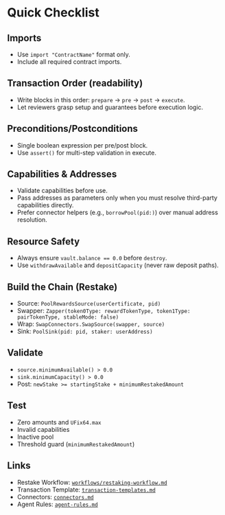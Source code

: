 # Quick Checklist

## Imports
- Use `import "ContractName"` format only.
- Include all required contract imports.

## Transaction Order (readability)
- Write blocks in this order: `prepare` → `pre` → `post` → `execute`.
- Let reviewers grasp setup and guarantees before execution logic.

## Preconditions/Postconditions
- Single boolean expression per pre/post block.
- Use `assert()` for multi-step validation in execute.

## Capabilities & Addresses
- Validate capabilities before use.
- Pass addresses as parameters only when you must resolve third-party capabilities directly.
- Prefer connector helpers (e.g., `borrowPool(pid:)`) over manual address resolution.

## Resource Safety
- Always ensure `vault.balance == 0.0` before `destroy`.
- Use `withdrawAvailable` and `depositCapacity` (never raw deposit paths).

## Build the Chain (Restake)
- Source: `PoolRewardsSource(userCertificate, pid)`
- Swapper: `Zapper(token0Type: rewardTokenType, token1Type: pairTokenType, stableMode: false)`
- Wrap: `SwapConnectors.SwapSource(swapper, source)`
- Sink: `PoolSink(pid: pid, staker: userAddress)`

## Validate
- `source.minimumAvailable() > 0.0`
- `sink.minimumCapacity() > 0.0`
- Post: `newStake >= startingStake + minimumRestakedAmount`

## Test
- Zero amounts and `UFix64.max`
- Invalid capabilities
- Inactive pool
- Threshold guard (`minimumRestakedAmount`)

## Links
- Restake Workflow: [`workflows/restaking-workflow.md`](./workflows/restaking-workflow.md)
- Transaction Template: [`transaction-templates.md`](./transaction-templates.md#complete-restaking-workflow)
- Connectors: [`connectors.md`](./connectors.md)
- Agent Rules: [`agent-rules.md`](./agent-rules.md)
